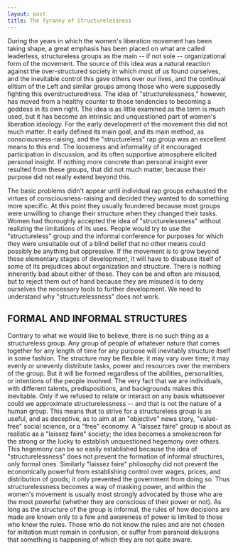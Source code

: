 ```yaml
---
layout: post
title: The Tyranny of Structurelessness
---
```


During the years in which the women's liberation movement has been taking shape, a great emphasis has been placed on what are called leaderless, structureless groups as the main -- if not sole -- organizational form of the movement. The source of this idea was a natural reaction against the over-structured society in which most of us found ourselves, and the inevitable control this gave others over our lives, and the continual elitism of the Left and similar groups among those who were supposedly fighting this overstructuredness.
The idea of "structurelessness," however, has moved from a healthy counter to those tendencies to becoming a goddess in its own right. The idea is as little examined as the term is much used, but it has become an intrinsic and unquestioned part of women's liberation ideology. For the early development of the movement this did not much matter. It early defined its main goal, and its main method, as consciousness-raising, and the "structureless" rap group was an excellent means to this end. The looseness and informality of it encouraged participation in discussion, and its often supportive atmosphere elicited personal insight. If nothing more concrete than personal insight ever resulted from these groups, that did not much matter, because their purpose did not really extend beyond this.
	
The basic problems didn't appear until individual rap groups exhausted the virtues of consciousness-raising and decided they wanted to do something more specific. At this point they usually foundered because most groups were unwilling to change their structure when they changed their tasks. Women had thoroughly accepted the idea of "structurelessness" without realizing the limitations of its uses. People would try to use the "structureless" group and the informal conference for purposes for which they were unsuitable out of a blind belief that no other means could possibly be anything but oppressive.
If the movement is to grow beyond these elementary stages of development, it will have to disabuse itself of some of its prejudices about organization and structure. There is nothing inherently bad about either of these. They can be and often are misused, but to reject them out of hand because they are misused is to deny ourselves the necessary tools to further development. We need to understand why "structurelessness" does not work.

FORMAL AND INFORMAL STRUCTURES
------------------------------

Contrary to what we would like to believe, there is no such thing as a structureless group. Any group of people of whatever nature that comes together for any length of time for any purpose will inevitably structure itself in some fashion. The structure may be flexible; it may vary over time; it may evenly or unevenly distribute tasks, power and resources over the members of the group. But it will be formed regardless of the abilities, personalities, or intentions of the people involved. The very fact that we are individuals, with different talents, predispositions, and backgrounds makes this inevitable. Only if we refused to relate or interact on any basis whatsoever could we approximate structurelessness -- and that is not the nature of a human group.
This means that to strive for a structureless group is as useful, and as deceptive, as to aim at an "objective" news story, "value-free" social science, or a "free" economy. A "laissez faire" group is about as realistic as a "laissez faire" society; the idea becomes a smokescreen for the strong or the lucky to establish unquestioned hegemony over others. This hegemony can be so easily established because the idea of "structurelessness" does not prevent the formation of informal structures, only formal ones. Similarly "laissez faire" philosophy did not prevent the economically powerful from establishing control over wages, prices, and distribution of goods; it only prevented the government from doing so. Thus structurelessness becomes a way of masking power, and within the women's movement is usually most strongly advocated by those who are the most powerful (whether they are conscious of their power or not). As long as the structure of the group is informal, the rules of how decisions are made are known only to a few and awareness of power is limited to those who know the rules. Those who do not know the rules and are not chosen for initiation must remain in confusion, or suffer from paranoid delusions that something is happening of which they are not quite aware.

 